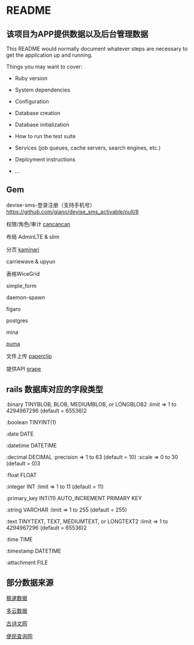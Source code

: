 # README

## 该项目为APP提供数据以及后台管理数据

This README would normally document whatever steps are necessary to get the
application up and running.

Things you may want to cover:

* Ruby version

* System dependencies

* Configuration

* Database creation

* Database initialization

* How to run the test suite

* Services (job queues, cache servers, search engines, etc.)

* Deployment instructions

* ...

## Gem

devise-sms-登录注册（支持手机号）https://github.com/giano/devise_sms_activable/pull/8

权限/角色/审计 [cancancan](https://github.com/CanCanCommunity/cancancan)

布局 AdminLTE   & slim

分页 [kaminari](https://github.com/kaminari/kaminari)

carriewave & upyun

表格WiceGrid

simple_form

daemon-spawn

figaro

postgres

mina

[puma](https://github.com/puma/puma)

文件上传 [paperclip](https://github.com/thoughtbot/paperclip)

提供API [grape](https://github.com/ruby-grape/grape)

## rails 数据库对应的字段类型

:binary TINYBLOB, BLOB, MEDIUMBLOB, or LONGBLOB2 :limit => 1 to 4294967296 (default = 65536)2

:boolean TINYINT(1)

:date DATE

:datetime DATETIME

:decimal DECIMAL :precision => 1 to 63 (default = 10) :scale => 0 to 30 (default = 0)3

:float FLOAT

:integer INT :limit => 1 to 11 (default = 11)

:primary_key INT(11) AUTO_INCREMENT PRIMARY KEY

:string VARCHAR :limit => 1 to 255 (default = 255)

:text TINYTEXT, TEXT, MEDIUMTEXT, or LONGTEXT2 :limit => 1 to 4294967296 (default = 65536)2

:time TIME

:timestamp DATETIME

:attachment FILE

## 部分数据来源

  [极速数据](https://www.jisuapi.com/)

  [多云数据](http://www.duoyun.io/)

  [古诗文网](https://www.gushiwen.org/)

  [便民查询网](https://www.51240.com/)

















#
